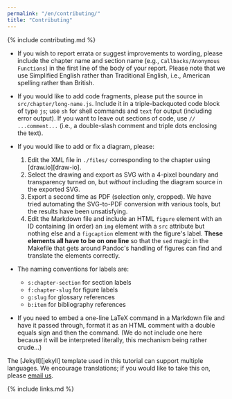 ```yaml
---
permalink: "/en/contributing/"
title: "Contributing"
---
```


{% include contributing.md %}

- If you wish to report errata or suggest improvements to wording,
  please include the chapter name and section name
  (e.g., `Callbacks/Anonymous Functions`)
  in the first line of the body of your report.
  Please note that we use Simplified English rather than Traditional English,
  i.e., American spelling rather than British.

- If you would like to add code fragments,
  please put the source in `src/chapter/long-name.js`.
  Include it in a triple-backquoted code block of type `js`;
  use `sh` for shell commands and `text` for output (including error output).
  If you want to leave out sections of code,
  use `// ...comment...` (i.e., a double-slash comment and triple dots enclosing the text).

- If you would like to add or fix a diagram, please:
  1. Edit the XML file in `./files/` corresponding to the chapter using [draw.io][draw-io].
  2. Select the drawing and export as SVG with a 4-pixel boundary and transparency turned on,
     but *without* including the diagram source in the exported SVG.
  3. Export a second time as PDF (selection only, cropped).
     We have tried automating the SVG-to-PDF conversion with various tools,
     but the results have been unsatisfying.
  4. Edit the Markdown file and include an HTML `figure` element with an ID
     containing (in order) an `img` element with a `src` attribute but nothing else
     and a `figcaption` element with the figure's label.
     **These elements all have to be on one line**
     so that the `sed` magic in the Makefile that gets around Pandoc's handling of figures
     can find and translate the elements correctly.

- The naming conventions for labels are:
  - `s:chapter-section` for section labels
  - `f:chapter-slug` for figure labels
  - `g:slug` for glossary references
  - `b:item` for bibliography references

- If you need to embed a one-line LaTeX command in a Markdown file and have it passed through,
  format it as an HTML comment with a double equals sign and then the command.
  (We do not include one here because it will be interpreted literally,
  this mechanism being rather crude...)

The [Jekyll][jekyll] template used in this tutorial can support multiple languages.
We encourage translations;
if you would like to take this on,
please <a href="mailto:{{site.email}}">email us</a>.

{% include links.md %}
